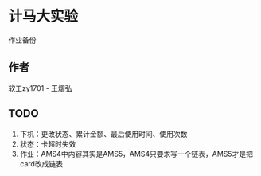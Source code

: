 # 计马大实验

作业备份

## 作者

软工zy1701 - 王熠弘

## TODO

1. 下机：更改状态、累计金额、最后使用时间、使用次数
2. 状态：卡超时失效
3. 作业：AMS4中内容其实是AMS5，AMS4只要求写一个链表，AMS5才是把card改成链表
